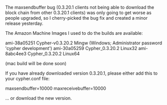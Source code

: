 The maxsendbuffer bug (0.3.20.1 clients not being able to download the block chain from other 0.3.20.1 clients) was only going to get
worse as people upgraded, so I cherry-picked the bug fix and created a minor release yesterday.

The Amazon Machine Images I used to do the builds are available:

  ami-38a05251   Cypher-v0.3.20.2 Mingw    (Windows; Administrator password 'cypher development')
  ami-30a05259   Cypher_0.3.20.2 Linux32
  ami-8abc4ee3   Cypher_0.3.20.2 Linux64

(mac build will be done soon)

If you have already downloaded version 0.3.20.1, please either add this to your cypher.conf file:

  maxsendbuffer=10000
  maxreceivebuffer=10000

... or download the new version.
